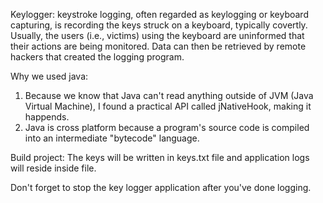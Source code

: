 Keylogger:
keystroke logging, often regarded as keylogging or keyboard capturing, is recording the keys struck on a keyboard,
typically covertly. Usually, the users (i.e., victims) using the keyboard are uninformed that their actions 
are being monitored. Data can then be retrieved by remote hackers that created the logging program.

Why we used java:
 1. Because we know that Java can't read anything outside of JVM (Java Virtual Machine),
  I found a practical API called jNativeHook, making it happends.
 2. Java is cross platform because a program's source code is compiled into an intermediate "bytecode" language.

Build project:
The keys will be written in keys.txt file and application logs will reside inside file.

Don't forget to stop the key logger application after you've done logging.
